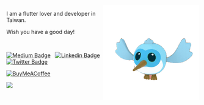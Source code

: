 <img align="right" width="250" src="flutter_dash.gif" />

I am a flutter lover and developer in Taiwan. 

Wish you have a good day!

</br>

[![Medium Badge](https://img.shields.io/badge/Medium-12100E?style=for-the-badge&logo=medium&logoColor=white)](https://romain-rastel.medium.com/)
&nbsp;
[![Linkedin Badge](https://img.shields.io/badge/LinkedIn-0077B5?style=for-the-badge&logo=linkedin&logoColor=white)](https://www.linkedin.com/in/romain-rastel-968a8593) 
&nbsp;
[![Twitter Badge](https://img.shields.io/badge/Twitter-1DA1F2?style=for-the-badge&logo=twitter&logoColor=white)](https://twitter.com/intent/follow?screen_name=lets4r)

[![BuyMeACoffee][buy_me_a_coffee_badge]][buy_me_a_coffee]

<a href="https://github.com/anuraghazra/github-readme-stats">
  <img align="left" src="https://github-readme-stats.vercel.app/api?username=chyiiiiiiiiiiii&hide=contribs" />
</a>

<!-- Links -->
[buy_me_a_coffee]: https://www.buymeacoffee.com/yiichenhi
[buy_me_a_coffee_badge]: https://img.buymeacoffee.com/button-api/?text=Sponsor&emoji=&slug=yiichenhi&button_colour=FFDD00&font_colour=000000&font_family=Cookie&outline_colour=000000&coffee_colour=ffffff
